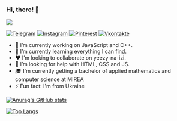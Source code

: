 ### Hi, there! 👋 

![](https://komarev.com/ghpvc/?username=aly0na27)


[![Telegram](https://img.shields.io/badge/Telegram-2CA5E0?style=for-the-badge&logo=telegram&logoColor=white)](https://t.me/aly0na27)
[![Instagram](https://img.shields.io/badge/Instagram-%23E4405F.svg?style=for-the-badge&logo=Instagram&logoColor=white)](https://www.instagram.com/_aly0na___)
[![Pinterest](https://img.shields.io/badge/Pinterest-%23E60023.svg?style=for-the-badge&logo=Pinterest&logoColor=white)](https://ru.pinterest.com/alenakravchenko1910)
[![Vkontakte](https://img.shields.io/badge/VK-3399FF?style=for-the-badge&logo=Vk&logoColor=white)](https://vk.com/lelya45)


- 🔭 I’m currently working on JavaScript and С++.
- 🌱 I’m currently learning everything I can find.
- ❤ I’m looking to collaborate on yeezy-na-izi.
- 🤔 I’m looking for help with HTML, CSS and JS.
- 🎓 I'm currently getting a bachelor of applied mathematics and computer science at MIREA
- ⚡ Fun fact: I'm from Ukraine 

[![Anurag's GitHub stats](https://github-readme-stats.vercel.app/api?username=aly0na27)](https://github.com/anuraghazra/github-readme-stats)

[![Top Langs](https://github-readme-stats.vercel.app/api/top-langs/?username=anuraghazra)](https://github.com/anuraghazra/github-readme-stats)
